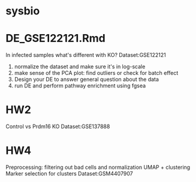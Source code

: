 # sysbio
# DE_GSE122121.Rmd
In infected samples what's different with KO?
Dataset:GSE122121 
1) normalize the dataset and make sure it's in log-scale
2) make sense of the PCA plot: find outliers or check for batch effect
3) Design your DE to answer general question about the data
4) run DE and perform pathway enrichment using fgsea

# HW2
Control vs Prdm16 KO 
Dataset:GSE137888

# HW4

Preprocessing: filtering out bad cells and normalization
UMAP + clustering
Marker selection for clusters
Dataset:GSM4407907
